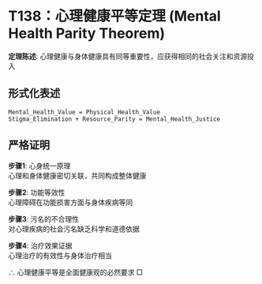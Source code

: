 # T138：心理健康平等定理 (Mental Health Parity Theorem)  

**定理陈述**: 心理健康与身体健康具有同等重要性，应获得相同的社会关注和资源投入  

## 形式化表述  
```
Mental_Health_Value = Physical_Health_Value  
Stigma_Elimination + Resource_Parity = Mental_Health_Justice  
```

## 严格证明  

**步骤1**: 心身统一原理  
心理和身体健康密切关联，共同构成整体健康  

**步骤2**: 功能等效性  
心理障碍在功能损害方面与身体疾病等同  

**步骤3**: 污名的不合理性  
对心理疾病的社会污名缺乏科学和道德依据  

**步骤4**: 治疗效果证据  
心理治疗的有效性与身体治疗相当  

∴ 心理健康平等是全面健康观的必然要求 □  